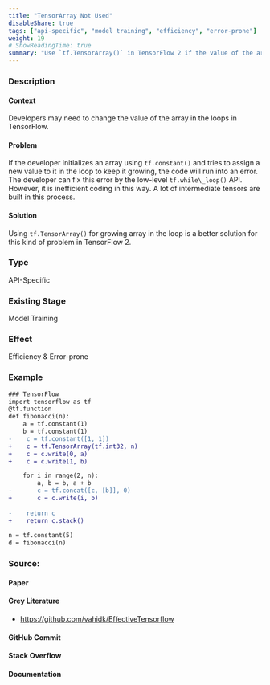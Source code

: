 ```yaml
---
title: "TensorArray Not Used"
disableShare: true
tags: ["api-specific", "model training", "efficiency", "error-prone"]
weight: 19
# ShowReadingTime: true	
summary: "Use `tf.TensorArray()` in TensorFlow 2 if the value of the array will change in the loop."
---
```


### Description

#### Context

Developers may need to change the value of the array in the loops in TensorFlow.

#### Problem

If the developer initializes an array using `tf.constant()` and tries to assign a new value to it in the loop to keep it growing, the code will run into an error. The developer can fix this error by the low-level `tf.while\_loop()` API. However, it is inefficient coding in this way. A lot of intermediate tensors are built in this process.

#### Solution

Using `tf.TensorArray()` for growing array in the loop is a better solution for this kind of problem in TensorFlow 2.

### Type

API-Specific

### Existing Stage

Model Training

### Effect

Efficiency & Error-prone

### Example

```diff
### TensorFlow
import tensorflow as tf
@tf.function
def fibonacci(n):
    a = tf.constant(1)
    b = tf.constant(1)
-    c = tf.constant([1, 1])
+    c = tf.TensorArray(tf.int32, n)
+    c = c.write(0, a)
+    c = c.write(1, b)

    for i in range(2, n):
        a, b = b, a + b
-       c = tf.concat([c, [b]], 0)
+		c = c.write(i, b)
    
-    return c
+	 return c.stack()
    
n = tf.constant(5)
d = fibonacci(n)
```

### Source:

#### Paper 

#### Grey Literature
- https://github.com/vahidk/EffectiveTensorflow

#### GitHub Commit

#### Stack Overflow

#### Documentation

